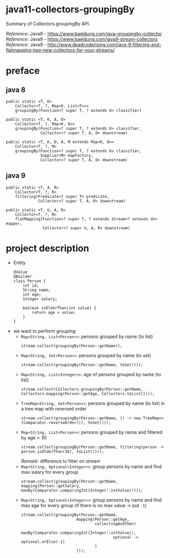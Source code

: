 # java11-collectors-groupingBy
Summary of Collectors.groupingBy API.

_Reference_: Java8 - https://www.baeldung.com/java-groupingby-collector  
_Reference_: Java9 - https://www.baeldung.com/java9-stream-collectors  
_Reference_: Java9 - http://www.deadcoderising.com/java-9-filtering-and-flatmapping-two-new-collectors-for-your-streams/

# preface
## java 8
```
public static <T, K> 
    Collector<T, ?, Map<K, List<T>>>
    groupingBy(Function<? super T, ? extends K> classifier)
```
```
public static <T, K, A, D>
    Collector<T, ?, Map<K, D>> 
    groupingBy(Function<? super T, ? extends K> classifier,
               Collector<? super T, A, D> downstream)
```
```
public static <T, K, D, A, M extends Map<K, D>>
    Collector<T, ?, M> 
    groupingBy(Function<? super T, ? extends K> classifier,
               Supplier<M> mapFactory,
               Collector<? super T, A, D> downstream)
```

## java 9
```
public static <T, A, R>
    Collector<T, ?, R> 
    filtering(Predicate<? super T> predicate,
              Collector<? super T, A, R> downstream)
```
```
public static <T, U, A, R>
    Collector<T, ?, R> 
    flatMapping(Function<? super T, ? extends Stream<? extends U>> mapper,
                Collector<? super U, A, R> downstream)
```

# project description
* Entity
    ```
    @Value
    @Builder
    class Person {
        int id;
        String name;
        int age;
        Integer salary;
        
        boolean isOlderThan(int value) {
            return age > value;
        }
    }
    ```
* we want to perform grouping:
    * `Map<String, List<Person>>`: persons grouped by name (to list)
        ```
        stream.collect(groupingBy(Person::getName));        
        ```
    * `Map<String, Set<Person>>`: persons grouped by name (to set)
        ```
        stream.collect(groupingBy(Person::getName, toSet()));
        ```
    * `Map<String, List<Integer>>`: age of persons grouped by name 
    (to list)
        ```
        stream.collect(Collectors.groupingBy(Person::getName, Collectors.mapping(Person::getAge, Collectors.toList())));        
        ```
    * `TreeMap<String, Set<Person>>`: persons grouped by name 
    (to list) in a tree map with reversed order
        ```
        stream.collect(groupingBy(Person::getName, () -> new TreeMap<>(Comparator.reverseOrder()), toSet()));        
        ```
    * `Map<String, List<Person>>`: persons grouped by name and filtered by age > 30
        ```
        stream.collect(groupingBy(Person::getName, filtering(person -> person.isOlderThan(30), toList())));
        ```
        _Remark_: difference to filter on stream
    * `Map<String, Optional<Integer>>`: group persons by name and find max salary for every group
        ```
        stream.collect(groupingBy(Person::getName, mapping(Person::getSalary, maxBy(Comparator.comparingInt(Integer::intValue)))));
        ```
    * `Map<String, Optional<Integer>>`: group persons by name and find max age for every group 
    (if there is no max value -> put `-1`)
        ```
        stream.collect(groupingBy(Person::getName,
                                mapping(Person::getAge,
                                        collectingAndThen(
                                                maxBy(Comparator.comparingInt(Integer::intValue)),
                                                optional -> optional.orElse(-1)
                                        )
                                )));
        ```